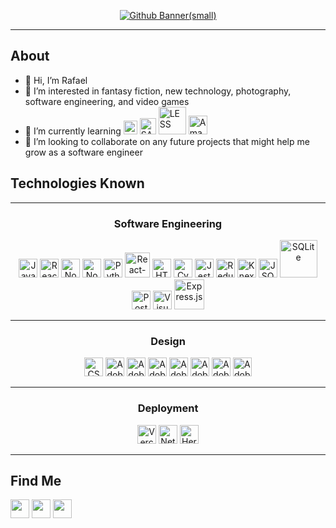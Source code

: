 <div align='center'> 
  
  <a href="https://retrofittsportfolio.vercel.app/" title="Portfolio"> ![Github Banner(small)](https://user-images.githubusercontent.com/86266105/145883534-f6f6f7fd-a47a-4ebb-a280-04b3ea8985b0.jpg)
</a>
</div>


---
## About
  - 👋 Hi, I’m Rafael
  - 👀 I’m interested in fantasy fiction, new technology, photography, software engineering, and video games
  - 🌱 I’m currently learning 
    <a href="https://www.typescriptlang.org/"><img src="https://raw.githubusercontent.com/get-icon/geticon/master/icons/typescript-icon.svg" width="22" title="TypeScript"></a>
    <a href="https://sass-lang.com/"><img src="https://raw.githubusercontent.com/get-icon/geticon/master/icons/sass.svg" width="26" title="SASS"></a>
    <a href="https://lesscss.org/"><img src="https://raw.githubusercontent.com/get-icon/geticon/fc0f660daee147afb4a56c64e12bde6486b73e39/icons/less.svg" width="44" title="LESS"></a>
    <a href="https://aws.amazon.com/"><img src="https://raw.githubusercontent.com/get-icon/geticon/fc0f660daee147afb4a56c64e12bde6486b73e39/icons/aws.svg" width="30" title="Amazon Web Services"></a>
  - 💞️ I’m looking to collaborate on any future projects that might help me grow as a software engineer 


## Technologies Known

---

<h3 align="center">Software Engineering</h3>
<div align="center">
  <a href="https://www.javascript.com/"><img src="https://raw.githubusercontent.com/get-icon/geticon/fc0f660daee147afb4a56c64e12bde6486b73e39/icons/javascript.svg" width="30" title="JavaScript"></a>
  <a href="https://reactjs.org/"><img src="https://raw.githubusercontent.com/get-icon/geticon/fc0f660daee147afb4a56c64e12bde6486b73e39/icons/react.svg" width="30" title="React.js"></a>
  <a href="https://nodejs.org/en/"><img src="https://raw.githubusercontent.com/get-icon/geticon/fc0f660daee147afb4a56c64e12bde6486b73e39/icons/nodejs-icon.svg" width="30" title="Node.js"></a>
  <a href="https://nodemon.io/"><img src="https://raw.githubusercontent.com/get-icon/geticon/fc0f660daee147afb4a56c64e12bde6486b73e39/icons/nodemon.svg" width="30" title="Nodemon"></a>
    <a href="https://www.python.org/"><img src="https://raw.githubusercontent.com/get-icon/geticon/fc0f660daee147afb4a56c64e12bde6486b73e39/icons/python.svg" width="30" title="Python"></a>
    <a href="https://reactrouter.com/"><img src="https://raw.githubusercontent.com/get-icon/geticon/fc0f660daee147afb4a56c64e12bde6486b73e39/icons/react-router.svg" width="40" title="React-Router"></a>
  <a href="https://html.spec.whatwg.org/multipage/"><img src="https://raw.githubusercontent.com/get-icon/geticon/fc0f660daee147afb4a56c64e12bde6486b73e39/icons/html-5.svg" width="30" title="HTML5"></a>
  <a href="https://www.cypress.io/"><img src="https://github.com/get-icon/geticon/blob/master/icons/cypress.svg" width="30" title="Cypress"></a>
  <a href="https://jestjs.io/"><img src="https://raw.githubusercontent.com/get-icon/geticon/fc0f660daee147afb4a56c64e12bde6486b73e39/icons/jest.svg" width="30" title="Jest"></a>
  <a href="https://redux.js.org/"><img src="https://raw.githubusercontent.com/get-icon/geticon/fc0f660daee147afb4a56c64e12bde6486b73e39/icons/redux.svg" width="30" title="Redux"></a>
  <a href="https://knexjs.org/"><img src="https://raw.githubusercontent.com/get-icon/geticon/fc0f660daee147afb4a56c64e12bde6486b73e39/icons/knex.svg" width="30" title="Knex.js"></a>
  <a href="https://www.json.org/json-en.html"><img src="https://raw.githubusercontent.com/get-icon/geticon/fc0f660daee147afb4a56c64e12bde6486b73e39/icons/json.svg" width="30" title="JSON"></a>
  <a href="https://sqlitestudio.pl/"><img src="https://raw.githubusercontent.com/get-icon/geticon/fc0f660daee147afb4a56c64e12bde6486b73e39/icons/sqlite.svg" width="60" title="SQLite"></a>
  <a href="https://www.postgresql.org/"><img src="https://raw.githubusercontent.com/get-icon/geticon/fc0f660daee147afb4a56c64e12bde6486b73e39/icons/postgresql-logo.svg" width="30" title="PostgreSQL"></a>
  <a href="https://code.visualstudio.com/"><img src="https://raw.githubusercontent.com/get-icon/geticon/fc0f660daee147afb4a56c64e12bde6486b73e39/icons/visual-studio-code.svg" width="30" title="Visual Studio Code"></a>
  <a href="https://expressjs.com/"><img src="https://raw.githubusercontent.com/get-icon/geticon/fc0f660daee147afb4a56c64e12bde6486b73e39/icons/express.svg" width="48" title="Express.js"></a>
</div>

---

<h3 align="center">Design</h3>
<div align="center">
    <a href="https://www.w3.org/TR/CSS/"><img src="https://raw.githubusercontent.com/get-icon/geticon/fc0f660daee147afb4a56c64e12bde6486b73e39/icons/css-3.svg" width="30" title="CSS3"></a>
    <a href="https://www.adobe.com/creativecloud.html"><img src="https://raw.githubusercontent.com/get-icon/geticon/fc0f660daee147afb4a56c64e12bde6486b73e39/icons/adobe-creative_cloud.svg" width="30" title="Adobe CC"></a>
  <a href="https://www.adobe.com/products/photoshop.html"><img src="https://raw.githubusercontent.com/get-icon/geticon/fc0f660daee147afb4a56c64e12bde6486b73e39/icons/adobe-photoshop.svg" width="30" title="Adobe Photoshop"></a>
  <a href="https://www.adobe.com/products/photoshop-lightroom.html"><img src="https://raw.githubusercontent.com/get-icon/geticon/fc0f660daee147afb4a56c64e12bde6486b73e39/icons/adobe-lightroom.svg" width="30" title="Adobe LightRoom"></a>
  <a href="https://www.adobe.com/products/photoshop-lightroom-classic.html"><img src="https://raw.githubusercontent.com/get-icon/geticon/fc0f660daee147afb4a56c64e12bde6486b73e39/icons/adobe-lightroom_classic.svg" width="30" title="Adobe LightRoom Classic"></a>
  <a href="https://www.adobe.com/products/illustrator.html"><img src="https://raw.githubusercontent.com/get-icon/geticon/fc0f660daee147afb4a56c64e12bde6486b73e39/icons/adobe-illustrator.svg" width="30" title="Adobe Illustrator"></a>
  <a href="https://www.adobe.com/products/indesign.html"><img src="https://raw.githubusercontent.com/get-icon/geticon/fc0f660daee147afb4a56c64e12bde6486b73e39/icons/adobe-indesign.svg" width="30" title="Adobe InDesign"></a>
  <a href="https://www.adobe.com/products/dimension.html"><img src="https://raw.githubusercontent.com/get-icon/geticon/fc0f660daee147afb4a56c64e12bde6486b73e39/icons/adobe-dimension.svg" width="30" title="Adobe Dimensions"></a>
</div>

---

<h3 align="center">Deployment</h3>
<div align="center">
    <a href="https://vercel.com/"><img src="https://raw.githubusercontent.com/get-icon/geticon/fc0f660daee147afb4a56c64e12bde6486b73e39/icons/vercel.svg" width="30" title="Vercel"></a>
  <a href="https://www.netlify.com/"><img src="https://raw.githubusercontent.com/get-icon/geticon/fc0f660daee147afb4a56c64e12bde6486b73e39/icons/netlify.svg" width="30" title="Netlify"></a>
  <a href="https://www.heroku.com/"><img src="https://raw.githubusercontent.com/get-icon/geticon/fc0f660daee147afb4a56c64e12bde6486b73e39/icons/heroku-icon.svg" width="30" title="Heroku"></a>
</div>

---

## Find Me 

<!---
Retrofitt/Retrofitt is a ✨ special ✨ repository because its `README.md` (this file) appears on your GitHub profile.
You can click the Preview link to take a look at your changes.
--->
<div align="justify">
  <a href="https://www.linkedin.com/in/rafael-mendoza-29a142215/"><img src="https://camo.githubusercontent.com/c8a9c5b414cd812ad6a97a46c29af67239ddaeae08c41724ff7d945fb4c047e5/68747470733a2f2f6564656e742e6769746875622e696f2f537570657254696e7949636f6e732f696d616765732f7376672f6c696e6b6564696e2e737667" width="30"></a>
  <a href="https://twitter.com/retrofit_io"><img src="https://camo.githubusercontent.com/35b0b8bfbd8840f35607fb56ad0a139047fd5d6e09ceb060c5c6f0a5abd1044c/68747470733a2f2f6564656e742e6769746875622e696f2f537570657254696e7949636f6e732f696d616765732f7376672f747769747465722e737667" width="30"></a>
  <a href="https://www.instagram.com/retrofit.io/"><img src="https://camo.githubusercontent.com/c9dacf0f25a1489fdbc6c0d2b41cda58b77fa210a13a886d6f99e027adfbd358/68747470733a2f2f6564656e742e6769746875622e696f2f537570657254696e7949636f6e732f696d616765732f7376672f696e7374616772616d2e737667" width="30"></a>

</div>
<!-- <a href="></a> -->
<!-- <img src="" width="30"> -->

